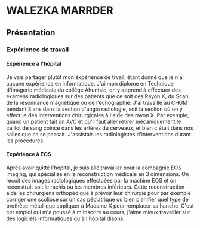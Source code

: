 # WALEZKA MARRDER 
## Présentation
### Expérience de travail
#### Expérience à l'hôpital
Je vais partager plutôt mon éxpérience de trvail, étant donné que je n'ai aucune expérience en informatique.
J'ai mon diplome en Technique d'imagerie médicale du collège Ahuntsic, on y apprend à effectuer des examens radiologiques sur des patients que ce soit des Rayon X, du Scan, de la résonnance magnétique ou de l'échographie. 
J'ai travaillé au CHUM pendant 3 ans dans la section d'angio radiologie, soit la section où on y effectue des interventions chirurgicales à l'aide des rayon X. Par exemple, quand un patient fait un AVC et qu'il faut aller retirer mécaniquement le caillot de sang coincé dans les artères du cerveaux, et bien c'était dans nos salles que ca se passait. J'assistais les radiologistes d'interventions durant les procedures.
#### Expérience à EOS
Après avoir quitté l'hôpital, je suis allé travailler pour la compagnie EOS imaging, qui spécialise en la reconstruction médicale en 3 dimensions. On recoit des images radiologiques effectuées par la machine EOS et on reconstruit soit le rachis ou les membres inférieurs. Cette reconstruction aide les chirurgiens orthopédique à prévoir leur chirurgie pour par exemple corriger une scoliose sur un cas pédiatrique ou bien planifier quel type de prothèse métallique appliquer à Madame X pour remplacer sa hanche. C'est cet emploi qui m'a poussé à m'inscrire au cours, j'aime mieux travailler sur des logiciels informatiques qu'à l'hôpital disons. 
